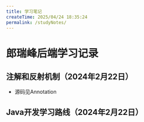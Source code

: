 ```yaml
---
title: 学习笔记
createTime: 2025/04/24 18:35:24
permalink: /studyNotes/
---
```

# 郎瑞峰后端学习记录

## 注解和反射机制（2024年2月22日）

- 源码见Annotation

## Java开发学习路线（2024年2月22日）



